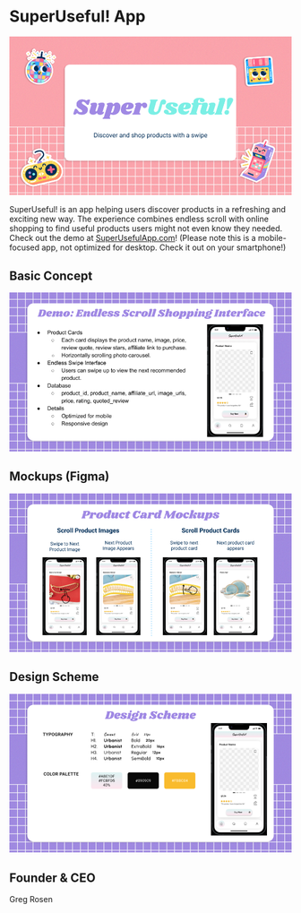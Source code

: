 # SuperUseful! App

<img src="https://raw.githubusercontent.com/gregrosen/AI-Product-Portfolio/master/SuperUseful_Mobile_App/Images/Main_page.png" alt="Image Description" width="700" />

SuperUseful! is an app helping users discover products in a refreshing and exciting new way. The experience combines endless scroll with online shopping to find useful products users might not even know they needed. Check out the demo at [SuperUsefulApp.com](https://superusefulapp.com)! (Please note this is a mobile-focused app, not optimized for desktop. Check it out on your smartphone!)

## Basic Concept

<img src="https://raw.githubusercontent.com/gregrosen/AI-Product-Portfolio/master/SuperUseful_Mobile_App/Images/Demo_page.png" alt="Image Description" width="700" />

## Mockups (Figma)

<img src="https://raw.githubusercontent.com/gregrosen/AI-Product-Portfolio/master/SuperUseful_Mobile_App/Images/Product_mockups.png" alt="Image Description" width="700" />


## Design Scheme

<img src="https://raw.githubusercontent.com/gregrosen/AI-Product-Portfolio/master/SuperUseful_Mobile_App/Images/Design_scheme.png" alt="Image Description" width="700" />

## Founder & CEO

Greg Rosen
